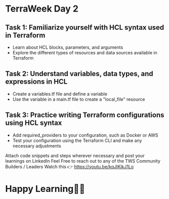 # TerraWeek Day 2

## Task 1: Familiarize yourself with HCL syntax used in Terraform
- Learn about HCL blocks, parameters, and arguments
- Explore the different types of resources and data sources available in Terraform

## Task 2: Understand variables, data types, and expressions in HCL
- Create a variables.tf file and define a variable
- Use the variable in a main.tf file to create a "local_file" resource

## Task 3: Practice writing Terraform configurations using HCL syntax
- Add required_providers to your configuration, such as Docker or AWS
- Test your configuration using the Terraform CLI and make any necessary adjustments

Attach code snippets and steps wherever necessary and post your learnings on LinkedIn
Feel Free to reach out to any of the TWS Community Builders / Leaders
Watch this 👉 https://youtu.be/kqJIKjkJ1Lo

# Happy Learning🎉🚀
